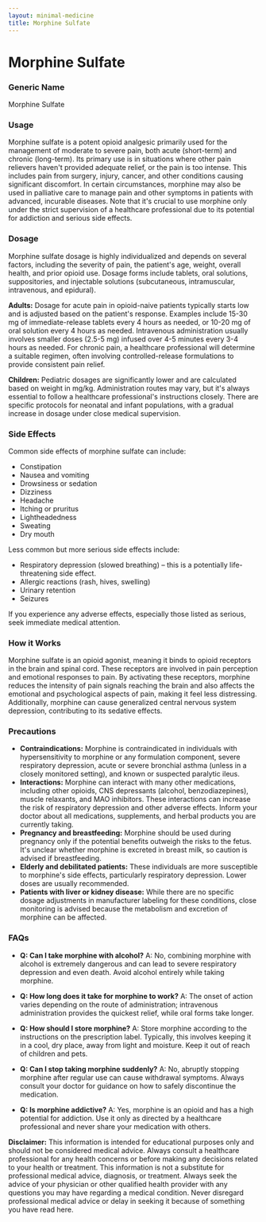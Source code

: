 ```yaml
---
layout: minimal-medicine
title: Morphine Sulfate
---
```


# Morphine Sulfate
### Generic Name
Morphine Sulfate

### Usage
Morphine sulfate is a potent opioid analgesic primarily used for the management of moderate to severe pain, both acute (short-term) and chronic (long-term).  Its primary use is in situations where other pain relievers haven't provided adequate relief, or the pain is too intense.  This includes pain from surgery, injury, cancer, and other conditions causing significant discomfort.  In certain circumstances, morphine may also be used in palliative care to manage pain and other symptoms in patients with advanced, incurable diseases.  Note that it's crucial to use morphine only under the strict supervision of a healthcare professional due to its potential for addiction and serious side effects.


### Dosage
Morphine sulfate dosage is highly individualized and depends on several factors, including the severity of pain, the patient's age, weight, overall health, and prior opioid use.  Dosage forms include tablets, oral solutions, suppositories, and injectable solutions (subcutaneous, intramuscular, intravenous, and epidural).

**Adults:**  Dosage for acute pain in opioid-naive patients typically starts low and is adjusted based on the patient's response.  Examples include 15-30 mg of immediate-release tablets every 4 hours as needed, or 10-20 mg of oral solution every 4 hours as needed. Intravenous administration usually involves smaller doses (2.5-5 mg) infused over 4-5 minutes every 3-4 hours as needed.  For chronic pain, a healthcare professional will determine a suitable regimen, often involving controlled-release formulations to provide consistent pain relief.  

**Children:**  Pediatric dosages are significantly lower and are calculated based on weight in mg/kg.  Administration routes may vary, but it's always essential to follow a healthcare professional's instructions closely.  There are specific protocols for neonatal and infant populations, with a gradual increase in dosage under close medical supervision.


### Side Effects
Common side effects of morphine sulfate can include:

* Constipation
* Nausea and vomiting
* Drowsiness or sedation
* Dizziness
* Headache
* Itching or pruritus
* Lightheadedness
* Sweating
* Dry mouth


Less common but more serious side effects include:

* Respiratory depression (slowed breathing) – this is a potentially life-threatening side effect.
* Allergic reactions (rash, hives, swelling)
* Urinary retention
* Seizures


If you experience any adverse effects, especially those listed as serious, seek immediate medical attention.


### How it Works
Morphine sulfate is an opioid agonist, meaning it binds to opioid receptors in the brain and spinal cord.  These receptors are involved in pain perception and emotional responses to pain. By activating these receptors, morphine reduces the intensity of pain signals reaching the brain and also affects the emotional and psychological aspects of pain, making it feel less distressing.  Additionally, morphine can cause generalized central nervous system depression, contributing to its sedative effects.


### Precautions
* **Contraindications:** Morphine is contraindicated in individuals with hypersensitivity to morphine or any formulation component, severe respiratory depression, acute or severe bronchial asthma (unless in a closely monitored setting), and known or suspected paralytic ileus.
* **Interactions:** Morphine can interact with many other medications, including other opioids, CNS depressants (alcohol, benzodiazepines), muscle relaxants, and MAO inhibitors.  These interactions can increase the risk of respiratory depression and other adverse effects.  Inform your doctor about all medications, supplements, and herbal products you are currently taking.
* **Pregnancy and breastfeeding:** Morphine should be used during pregnancy only if the potential benefits outweigh the risks to the fetus.  It's unclear whether morphine is excreted in breast milk, so caution is advised if breastfeeding.
* **Elderly and debilitated patients:** These individuals are more susceptible to morphine's side effects, particularly respiratory depression.  Lower doses are usually recommended.
* **Patients with liver or kidney disease:**  While there are no specific dosage adjustments in manufacturer labeling for these conditions, close monitoring is advised because the metabolism and excretion of morphine can be affected.


### FAQs

* **Q: Can I take morphine with alcohol?**  A:  No, combining morphine with alcohol is extremely dangerous and can lead to severe respiratory depression and even death. Avoid alcohol entirely while taking morphine.

* **Q: How long does it take for morphine to work?**  A: The onset of action varies depending on the route of administration; intravenous administration provides the quickest relief, while oral forms take longer.

* **Q: How should I store morphine?**  A:  Store morphine according to the instructions on the prescription label.  Typically, this involves keeping it in a cool, dry place, away from light and moisture.  Keep it out of reach of children and pets.

* **Q: Can I stop taking morphine suddenly?**  A:  No, abruptly stopping morphine after regular use can cause withdrawal symptoms. Always consult your doctor for guidance on how to safely discontinue the medication.

* **Q: Is morphine addictive?** A: Yes, morphine is an opioid and has a high potential for addiction.  Use it only as directed by a healthcare professional and never share your medication with others.


**Disclaimer:** This information is intended for educational purposes only and should not be considered medical advice. Always consult a healthcare professional for any health concerns or before making any decisions related to your health or treatment.  This information is not a substitute for professional medical advice, diagnosis, or treatment. Always seek the advice of your physician or other qualified health provider with any questions you may have regarding a medical condition.  Never disregard professional medical advice or delay in seeking it because of something you have read here.
